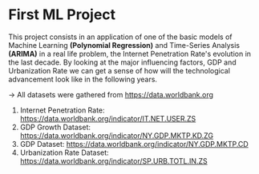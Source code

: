 #  First ML Project

This project consists in an application of one of the basic models of Machine Learning **(Polynomial Regression)** and Time-Series Analysis **(ARIMA)** in a real life problem, the Internet Penetration Rate's evolution in the last decade. By looking at the major influencing factors, GDP and Urbanization Rate we can get a sense of how will the technological advancement look like in the following years. 

-> All datasets were gathered from https://data.worldbank.org

1. Internet Penetration Rate: https://data.worldbank.org/indicator/IT.NET.USER.ZS
2. GDP Growth Dataset: https://data.worldbank.org/indicator/NY.GDP.MKTP.KD.ZG
3. GDP Dataset: https://data.worldbank.org/indicator/NY.GDP.MKTP.CD
4. Urbanization Rate Dataset: https://data.worldbank.org/indicator/SP.URB.TOTL.IN.ZS
